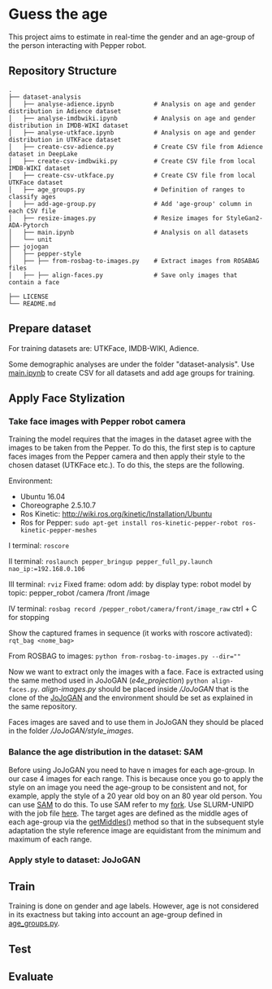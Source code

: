 # Guess the age

This project aims to estimate in real-time the gender and an age-group of the person interacting with Pepper robot.

## Repository Structure
```
.
├── dataset-analysis
│   ├── analyse-adience.ipynb           # Analysis on age and gender distribution in Adience dataset
│   ├── analyse-imdbwiki.ipynb          # Analysis on age and gender distribution in IMDB-WIKI dataset
│   ├── analyse-utkface.ipynb           # Analysis on age and gender distribution in UTKFace dataset
│   ├── create-csv-adience.py           # Create CSV file from Adience dataset in DeepLake
│   ├── create-csv-imdbwiki.py          # Create CSV file from local IMDB-WIKI dataset
│   ├── create-csv-utkface.py           # Create CSV file from local UTKFace dataset
│   ├── age_groups.py                   # Definition of ranges to classify ages
│   ├── add-age-group.py                # Add 'age-group' column in each CSV file
│   ├── resize-images.py                # Resize images for StyleGan2-ADA-Pytorch
│   ├── main.ipynb                      # Analysis on all datasets
│   └── unit                
├── jojogan 
│   ├── pepper-style
│   ├── ├── from-rosbag-to-images.py    # Extract images from ROSABAG files
│   ├── ├── align-faces.py              # Save only images that contain a face

├── LICENSE
└── README.md
```
## Prepare dataset

For training datasets are: UTKFace, IMDB-WIKI, Adience.

Some demographic analyses are under the folder "dataset-analysis".
Use [main.ipynb](https://github.com/bortoletti-giorgia/facial-age-estimation/blob/dataset/dataset-analysis/main.ipynb) to create CSV for all datasets and add age groups for training.

## Apply Face Stylization

### Take face images with Pepper robot camera

Training the model requires that the images in the dataset agree with the images to be taken from the Pepper. To do this, the first step is to capture faces images from the Pepper camera and then apply their style to the chosen dataset (UTKFace etc.).
To do this, the steps are the following.

Environment:
* Ubuntu 16.04
* Choreographe 2.5.10.7
* Ros Kinetic: http://wiki.ros.org/kinetic/Installation/Ubuntu 
* Ros for Pepper: ```sudo apt-get install ros-kinetic-pepper-robot ros-kinetic-pepper-meshes```


I terminal: ```roscore```

II terminal: ```roslaunch pepper_bringup pepper_full_py.launch nao_ip:=192.168.0.106```

III terminal: ```rviz```
	Fixed frame: odom
	add: by display type: robot model
		by topic: pepper_robot /camera /front /image

IV terminal: ```rosbag record /pepper_robot/camera/front/image_raw```
		ctrl + C for stopping

Show the captured frames in sequence (it works with roscore activated): ```rqt_bag <nome_bag>```

From ROSBAG to images: ```python from-rosbag-to-images.py --dir=""```

Now we want to extract only the images with a face. Face is extracted using the same method used in JoJoGAN (*e4e_projection*) ```python align-faces.py```. *align-images.py* should be placed inside */JoJoGAN* that is the clone of the [JoJoGAN](https://github.com/bortoletti-giorgia/JoJoGAN-Windows) and the environment should be set as explained in the same repository.

Faces images are saved and to use them in JoJoGAN they should be placed in the folder */JoJoGAN/style_images*.

### Balance the age distribution in the dataset: SAM

Before using JoJoGAN you need to have n images for each age-group. In our case 4 images for each range. This is because once you go to apply the style on an image you need the age-group to be consistent and not, for example, apply the style of a 20 year old boy on an 80 year old person. You can use [SAM](https://github.com/yuval-alaluf/SAM) to do this. To use SAM refer to my [fork](https://github.com/bortoletti-giorgia/SAM). Use SLURM-UNIPD with the job file [here](https://github.com/bortoletti-giorgia/facial-age-estimation/blob/sam/sam/main-sam.job). The target ages are defined as the middle ages of each age-group via the [getMiddles()](https://github.com/bortoletti-giorgia/facial-age-estimation/blob/dataset/dataset-analysis/age_groups.py) method so that in the subsequent style adaptation the style reference image are equidistant from the minimum and maximum of each range.


### Apply style to dataset: JoJoGAN


## Train
Training is done on gender and age labels. However, age is not considered in its exactness but taking into account an age-group defined in [age_groups.py](https://github.com/bortoletti-giorgia/facial-age-estimation/blob/dataset/dataset-analysis/age_groups.py). 

## Test

## Evaluate
 
